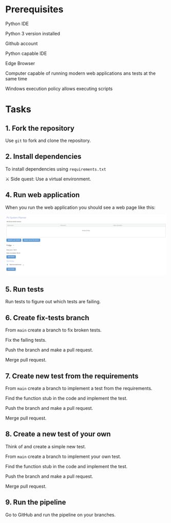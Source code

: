 # Prerequisites
Python IDE

Python 3 version installed

Github account

Python capable IDE

Edge Browser

Computer capable of running modern web applications ans tests at the same time

Windows execution policy allows executing scripts

# Tasks

## 1. Fork the repository

Use `git` to fork and clone the repository.

## 2. Install dependencies

To install dependencies using `requirements.txt`

⚔️ Side quest: Use a virtual environment.

## 4. Run web application
When you run the web application you should see a web page like this:

![web app](readme_assets/image.png)

## 5. Run tests
Run tests to figure out which tests are failing.

## 6. Create fix-tests branch
From `main` create a branch to fix broken tests.

Fix the failing tests.

Push the branch and make a pull request.

Merge pull request.

## 7. Create new test from the requirements
From `main` create a branch to implement a test from the requirements.

Find the function stub in the code and implement the test.

Push the branch and make a pull request.

Merge pull request. 

## 8. Create a new test of your own
Think of and create a simple new test.

From `main` create a branch to implement your own test.

Find the function stub in the code and implement the test.

Push the branch and make a pull request.

Merge pull request.

## 9. Run the pipeline
Go to GitHub and run the pipeline on your branches.
